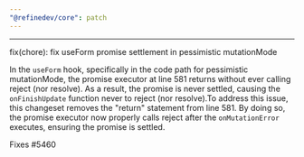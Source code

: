 ```yaml
---
"@refinedev/core": patch
---
```


---


fix(chore): fix useForm promise settlement in pessimistic mutationMode

In the `useForm` hook, specifically in the code path for pessimistic mutationMode, the promise executor at line 581 returns without ever calling reject (nor resolve). As a result, the promise is never settled, causing the `onFinishUpdate` function never to reject (nor resolve).To address this issue, this changeset removes the "return" statement from line 581. By doing so, the promise executor now properly calls reject after the `onMutationError` executes, ensuring the promise is settled.

Fixes #5460
